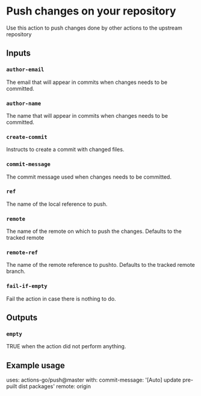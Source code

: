# Push changes on your repository

Use this action to push changes done by other actions to the upstream repository

## Inputs

### `author-email`

The email that will appear in commits when changes needs to be committed.

### `author-name`

The name that will appear in commits when changes needs to be committed.

### `create-commit`

Instructs to create a commit with changed files.

### `commit-message`

The commit message used when changes needs to be committed.

### `ref`

The name of the local reference to push.

### `remote`

The name of the remote on which to push the changes. Defaults to the tracked remote

### `remote-ref`

The name of the remote reference to pushto. Defaults to the tracked remote branch.

### `fail-if-empty`

Fail the action in case there is nothing to do.

## Outputs

### `empty`

TRUE when the action did not perform anything.


## Example usage

uses: actions-go/push@master
with:
  commit-message: '[Auto] update pre-puilt dist packages'
  remote: origin